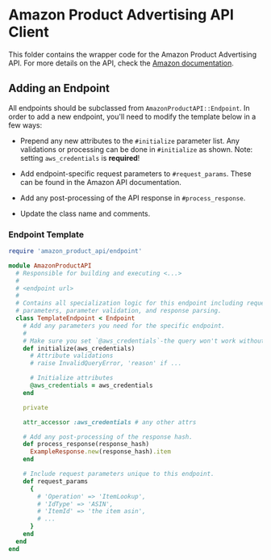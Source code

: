 # Amazon Product Advertising API Client

This folder contains the wrapper code for the Amazon Product Advertising API.
For more details on the API, check the [Amazon documentation].

[Amazon documentation]: http://docs.aws.amazon.com/AWSECommerceService/latest/DG/Welcome.html

## Adding an Endpoint

All endpoints should be subclassed from `AmazonProductAPI::Endpoint`. In order
to add a new endpoint, you'll need to modify the template below in a few ways:

  * Prepend any new attributes to the `#initialize` parameter list. Any
    validations or processing can be done in `#initialize` as shown. Note:
    setting `aws_credentials` is **required**!

  * Add endpoint-specific request parameters to `#request_params`. These can
    be found in the Amazon API documentation.

  * Add any post-processing of the API response in `#process_response`.

  * Update the class name and comments.

### Endpoint Template

```ruby
require 'amazon_product_api/endpoint'

module AmazonProductAPI
  # Responsible for building and executing <...>
  #
  # <endpoint url>
  #
  # Contains all specialization logic for this endpoint including request
  # parameters, parameter validation, and response parsing.
  class TemplateEndpoint < Endpoint
    # Add any parameters you need for the specific endpoint.
    #
    # Make sure you set `@aws_credentials`-the query won't work without it!
    def initialize(aws_credentials)
      # Attribute validations
      # raise InvalidQueryError, 'reason' if ...

      # Initialize attributes
      @aws_credentials = aws_credentials
    end

    private

    attr_accessor :aws_credentials # any other attrs

    # Add any post-processing of the response hash.
    def process_response(response_hash)
      ExampleResponse.new(response_hash).item
    end

    # Include request parameters unique to this endpoint.
    def request_params
      {
        # 'Operation' => 'ItemLookup',
        # 'IdType' => 'ASIN',
        # 'ItemId' => 'the item asin',
        # ...
      }
    end
  end
end
```
